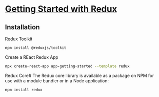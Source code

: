 # [Getting Started with Redux](https://redux.js.org/introduction/getting-started)

## Installation

Redux Toolkit

```sh
npm install @reduxjs/toolkit
```

Create a REact Redux App

```sh
npx create-react-app app-getting-started --template redux
```

Redux Core#
The Redux core library is available as a package on NPM for use with a module bundler or in a Node application:

```sh
npm install redux
```
